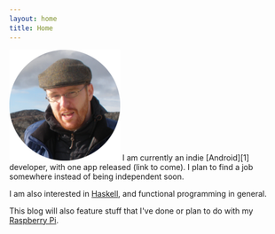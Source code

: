 ```yaml
---
layout: home
title: Home
---
```

<img class="headshot" src="/img/portrait.png" title="A photo of me"/>
I am currently an indie [Android][1] developer, with one app released (link to
come). I plan to find a job somewhere instead of being independent soon.

I am also interested in [Haskell][2], and functional programming
in general.

This blog will also feature stuff that I've done or plan to do with my
[Raspberry Pi][3].

[1]: http://developer.android.com
[2]: http://www.haskell.org
[3]: http://raspberrypi.org/